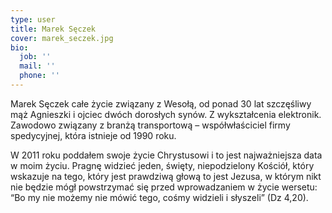 ```yaml
---
type: user
title: Marek Sęczek
cover: marek_seczek.jpg
bio:
  job: ''
  mail: ''
  phone: ''
---
```

<!--StartFragment-->

Marek Sęczek całe życie związany z Wesołą, od ponad 30 lat szczęśliwy mąż Agnieszki i ojciec dwóch dorosłych synów. Z wykształcenia elektronik. Zawodowo związany z branżą transportową – współwłaściciel firmy spedycyjnej, która istnieje od 1990 roku.

W 2011 roku poddałem swoje życie Chrystusowi i to jest najważniejsza data w moim życiu. Pragnę widzieć jeden, święty, niepodzielony Kościół, który wskazuje na tego, który jest prawdziwą głową to jest Jezusa, w którym nikt nie będzie mógł powstrzymać się przed wprowadzaniem w życie wersetu: “Bo my nie możemy nie mówić tego, cośmy widzieli i słyszeli” (Dz 4,20).

<!--EndFragment-->
